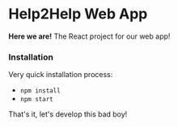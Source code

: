# Help2Help Web App

**Here we are!** The React project for our web app! 

### Installation

Very quick installation process:
* `npm install`
* `npm start`

That's it, let's develop this bad boy!